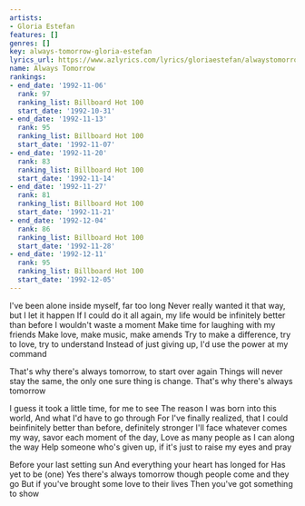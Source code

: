 ```yaml
---
artists:
- Gloria Estefan
features: []
genres: []
key: always-tomorrow-gloria-estefan
lyrics_url: https://www.azlyrics.com/lyrics/gloriaestefan/alwaystomorrow.html
name: Always Tomorrow
rankings:
- end_date: '1992-11-06'
  rank: 97
  ranking_list: Billboard Hot 100
  start_date: '1992-10-31'
- end_date: '1992-11-13'
  rank: 95
  ranking_list: Billboard Hot 100
  start_date: '1992-11-07'
- end_date: '1992-11-20'
  rank: 83
  ranking_list: Billboard Hot 100
  start_date: '1992-11-14'
- end_date: '1992-11-27'
  rank: 81
  ranking_list: Billboard Hot 100
  start_date: '1992-11-21'
- end_date: '1992-12-04'
  rank: 86
  ranking_list: Billboard Hot 100
  start_date: '1992-11-28'
- end_date: '1992-12-11'
  rank: 95
  ranking_list: Billboard Hot 100
  start_date: '1992-12-05'
---
```


I've been alone inside myself, far too long
Never really wanted it that way, but I let it happen
If I could do it all again, my life would be infinitely better than before
I wouldn't waste a moment
Make time for laughing with my friends
Make love, make music, make amends
Try to make a difference, try to love, try to understand
Instead of just giving up, I'd use the power at my command


That's why there's always tomorrow, to start over again
Things will never stay the same, the only one sure thing is change.
That's why there's always tomorrow

I guess it took a little time, for me to see
The reason I was born into this world,
And what I'd have to go through
For I've finally realized, that I could beinfinitely better than before, definitely stronger
I'll face whatever comes my way, savor each moment of the day,
Love as many people as I can along the way
Help someone who's given up, if it's just to raise my eyes and pray



Before your last setting sun
And everything your heart has longed for 
Has yet to be (one)
Yes there's always tomorrow though people come and they go
But if you've brought some love to their lives
Then you've got something to show



